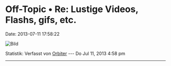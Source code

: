 Off-Topic • Re: Lustige Videos, Flashs, gifs, etc.
==================================================

Date: 2013-07-11 17:58:22

![Bild](http://i-cdn.apartmenttherapy.com/uimages/unplggd/030311MS-INternet.jpg)

Statistik: Verfasst von
[Orbiter](http://forum.yacy-websuche.de/memberlist.php?mode=viewprofile&u=2)
--- Do Jul 11, 2013 4:58 pm

------------------------------------------------------------------------
